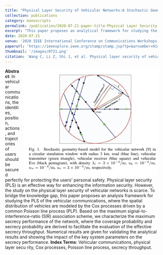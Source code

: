 ```yaml
---
title: "Physical Layer Security of Vehicular Networks:A Stochastic Geometry Approach"
collection: publications
category: manuscripts
permalink: /publication/2020-07-21-paper-title-Physical Layer Security of Vehicular Networks:A Stochastic Geometry Approach.md
excerpt: "This paper proposes an analytical framework for studying the physical layer security (PLS) of vehicular networks using stochastic geometry. The spatial distribution of vehicles is modeled by Cox processes driven by a Poisson line process (PLP). The authors derive the coverage probability and secrecy probability to evaluate the effective secrecy throughput under a maximum signal-to-interference-ratio (SIR) association scheme."
date: 2020-07-21
venue: '2020 IEEE International Conference on Communications Workshops (ICC Workshops)'
paperurl: 'https://ieeexplore.ieee.org/stamp/stamp.jsp?tp=&arnumber=9145312'
thumbnail: '/images/0721.png'
citation: 'Wang C, Li Z, Shi J, et al. Physical layer security of vehicular networks: A stochastic geometry approach[C]//2020 IEEE International Conference on Communications Workshops (ICC Workshops). IEEE, 2020: 1-7.'
---
```

<img src="/images/0721.png"  style="float: right; margin-left: 10px;">


**Abstract**: In vehicular communications, the identities, position, actions, and trajectories of users should be secured perfectly for protecting the users' personal safety. Physical layer security (PLS) is an effective way for enhancing the information security. However, the study on the physical layer security of vehicular networks is scarce. To bridge the knowledge gap, this paper proposes an analysis framework for studying the PLS of the vehicular communications, where the spatial distribution of vehicles are modeled by the Cox processes driven by a common Poisson line process (PLP). Based on the maximum signal-to-interference-ratio (SIR) association scheme, we characterize the maximum secrecy performance of the network, where the coverage probability and secrecy probability are derived to facilitate the evaluation of the effective secrecy throughput. Numerical results are given for validating the analytical results and showing the impact of the key system parameters on the secrecy performance.
**Index Terms**: Vehicular communications, physical layer secu rity, Cox processes, Poisson line process, secrecy throughput.
